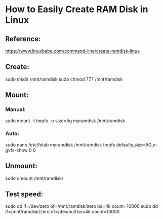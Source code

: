 # How to Easily Create RAM Disk in Linux

## Reference:
https://www.linuxbabe.com/command-line/create-ramdisk-linux

## Create:
sudo mkdir /mnt/ramdisk
sudo chmod 777 /mnt/ramdisk

## Mount:
### Manual:
sudo mount -t tmpfs -o size=5g myramdisk /mnt/ramdisk

### Auto:
sudo nano /etc/fstab
myramdisk  /mnt/ramdisk  tmpfs  defaults,size=5G,x-gvfs-show  0  0

## Unmount:
sudo umount /mnt/ramdisk/

## Test speed:
sudo dd if=/dev/zero of=/mnt/ramdisk/zero bs=4k count=10000
sudo dd if=/mnt/ramdisk/zero of=/dev/null bs=4k count=10000
